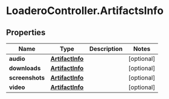 # LoaderoController.ArtifactsInfo

## Properties
Name | Type | Description | Notes
------------ | ------------- | ------------- | -------------
**audio** | [**ArtifactInfo**](ArtifactInfo.md) |  | [optional] 
**downloads** | [**ArtifactInfo**](ArtifactInfo.md) |  | [optional] 
**screenshots** | [**ArtifactInfo**](ArtifactInfo.md) |  | [optional] 
**video** | [**ArtifactInfo**](ArtifactInfo.md) |  | [optional] 
